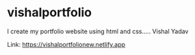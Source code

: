 # vishalportfolio
I create my portfolio website using html and css..... Vishal Yadav

Link:  https://vishalportfolionew.netlify.app

